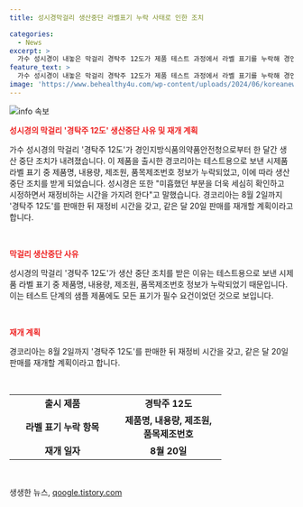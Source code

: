 ```yaml
---
title: 성시경막걸리 생산중단 라벨표기 누락 사태로 인한 조치

categories:
  - News
excerpt: >
  가수 성시경이 내놓은 막걸리 경탁주 12도가 제품 테스트 과정에서 라벨 표기를 누락해 경인지방식품의약품안전청으로부터 한 달간 생산 중단 조치가 내려졌다. 제품을 출시한 경코리아는 테스트용으로 보낸 시제품 라벨 표기 중 제품명, 내용량, 제조원, 품목제조번호 정보가 누락되었음을 인정했고, 성시경은 세심한 부분들을 먼저 챙겨야 했는데 그렇지 못한 제 무지에서 비롯된 불찰이라며 재정비하는 시간을 가지려 한다고 전했다. 8월 2일까지 경탁주 12도를 판매한 뒤 20일 판매를 재개할 방침이다.
feature_text: >
  가수 성시경이 내놓은 막걸리 경탁주 12도가 제품 테스트 과정에서 라벨 표기를 누락해 경인지방식품의약품안전청으로부터 한 달간 생산 중단 조치가 내려졌다. 제품을 출시한 경코리아는 테스트용으로 보낸 시제품 라벨 표기 중 제품명, 내용량, 제조원, 품목제조번호 정보가 누락되었음을 인정했고, 성시경은 세심한 부분들을 먼저 챙겨야 했는데 그렇지 못한 제 무지에서 비롯된 불찰이라며 재정비하는 시간을 가지려 한다고 전했다. 8월 2일까지 경탁주 12도를 판매한 뒤 20일 판매를 재개할 방침이다.
image: 'https://www.behealthy4u.com/wp-content/uploads/2024/06/koreanews.jpg'
---
```


<p><img src="https://www.behealthy4u.com/wp-content/uploads/2024/06/koreanews.jpg" alt="info 속보" /></p>

<p><b><span style="color: #ee2323;">성시경의 막걸리 '경탁주 12도' 생산중단 사유 및 재개 계획</span></b></p>

<p>가수 성시경의 막걸리 '경탁주 12도'가 경인지방식품의약품안전청으로부터 한 달간 생산 중단 조치가 내려졌습니다. 이 제품을 출시한 경코리아는 테스트용으로 보낸 시제품 라벨 표기 중 제품명, 내용량, 제조원, 품목제조번호 정보가 누락되었고, 이에 따라 생산 중단 조치를 받게 되었습니다. 성시경은 또한 "미흡했던 부분을 더욱 세심히 확인하고 시정하면서 재정비하는 시간을 가지려 한다"고 말했습니다. 경코리아는 8월 2일까지 '경탁주 12도'를 판매한 뒤 재정비 시간을 갖고, 같은 달 20일 판매를 재개할 계획이라고 합니다.</p>

<p data-ke-size="size16">&nbsp;</p>

<p><b><span style="color: #ee2323;">막걸리 생산중단 사유</span></b></p>

<p>성시경의 막걸리 '경탁주 12도'가 생산 중단 조치를 받은 이유는 테스트용으로 보낸 시제품 라벨 표기 중 제품명, 내용량, 제조원, 품목제조번호 정보가 누락되었기 때문입니다. 이는 테스트 단계의 샘플 제품에도 모든 표기가 필수 요건이었던 것으로 보입니다.</p>

<p data-ke-size="size16">&nbsp;</p>

<p><b><span style="color: #ee2323;">재개 계획</span></b></p>

<p>경코리아는 8월 2일까지 '경탁주 12도'를 판매한 뒤 재정비 시간을 갖고, 같은 달 20일 판매를 재개할 계획이라고 합니다.</p>

<p data-ke-size="size16">&nbsp;</p>

<table>
   <colgroup>
   <col style="width: 188px">
   <col style="width: 188px">
   </colgroup>
   <tbody>
      <tr>
         <td style="text-align: center; height: 17px;"><b>출시 제품</b></td>
         <td style="text-align: center; height: 17px;"><b>경탁주 12도</b></td>
      </tr>
      <tr>
         <td style="text-align: center; height: 17px;"><b>라벨 표기 누락 항목</b></td>
         <td style="text-align: center; height: 17px;"><b>제품명, 내용량, 제조원, 품목제조번호</b></td>
      </tr>
      <tr>
         <td style="text-align: center; height: 17px;"><b>재개 일자</b></td>
         <td style="text-align: center; height: 17px;"><b>8월 20일</b></td>
      </tr>
   </tbody>
</table>

<p data-ke-size="size16">&nbsp;</p>
생생한 뉴스, <a href="https://qoogle.tistory.com" rel="dofollow">qoogle.tistory.com</a>


